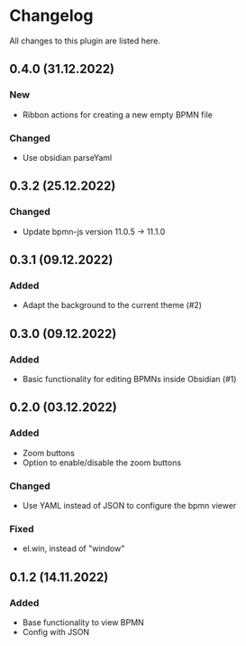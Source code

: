 # Changelog

All changes to this plugin are listed here.

## 0.4.0 (31.12.2022)

### New
- Ribbon actions for creating a new empty BPMN file

### Changed

- Use obsidian parseYaml

## 0.3.2 (25.12.2022)

### Changed
- Update bpmn-js version 11.0.5 -> 11.1.0

## 0.3.1 (09.12.2022)

### Added

- Adapt the background to the current theme (#2)

## 0.3.0 (09.12.2022)

### Added

- Basic functionality for editing BPMNs inside Obsidian (#1)

## 0.2.0 (03.12.2022)

### Added

- Zoom buttons
- Option to enable/disable the zoom buttons

### Changed

- Use YAML instead of JSON to configure the bpmn viewer

### Fixed

- el.win, instead of "window"

## 0.1.2 (14.11.2022)

### Added

- Base functionality to view BPMN
- Config with JSON